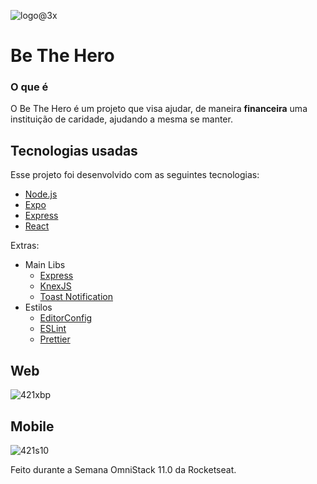 ![logo@3x](https://github.com/vncscampos/BeTheHero/blob/master/.github/logo%403x.png)
# Be The Hero

### O que é

O Be The Hero é um projeto que visa ajudar, de maneira <b>financeira</b> uma instituição de caridade, ajudando a mesma se manter. 

## Tecnologias usadas
Esse projeto foi desenvolvido com as seguintes tecnologias:
- [Node.js](https://nodejs.org/en/)
- [Expo](https://expo.io/)
- [Express](https://expressjs.com/pt-br/)
- [React](https://pt-br.reactjs.org/)

Extras:

- Main Libs
  - [Express](https://expressjs.com/pt-br/)
  - [KnexJS](http://knexjs.org/)
  - [Toast Notification](https://github.com/jossmac/react-toast-notifications)
- Estilos
  - [EditorConfig](https://editorconfig.org/)
  - [ESLint](https://eslint.org/)
  - [Prettier](https://prettier.io/)

## Web
![421xbp](https://github.com/vncscampos/BeTheHero/blob/master/.github/421xbp.gif)

## Mobile

![421s10](https://github.com/vncscampos/BeTheHero/blob/master/.github/421s10.gif)


Feito durante a Semana OmniStack 11.0 da Rocketseat.
